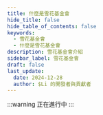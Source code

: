 ```yaml
---
title: 什麼是雪花基金會
hide_title: false
hide_table_of_contents: false
keywords:
  - 雪花基金會
  - 什麼是雪花基金會
description: 雪花基金會介紹
sidebar_label: 雪花基金會
draft: false
last_update:
  date: 2024-12-28
  author: $Li 的開發者與貢獻者
---
```


:::warning
正在進行中
:::
